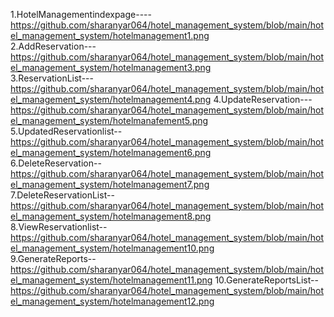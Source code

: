 1.HotelManagementindexpage----https://github.com/sharanyar064/hotel_management_system/blob/main/hotel_management_system/hotelmanagement1.png  
2.AddReservation---https://github.com/sharanyar064/hotel_management_system/blob/main/hotel_management_system/hotelmanagement3.png  
3.ReservationList---https://github.com/sharanyar064/hotel_management_system/blob/main/hotel_management_system/hotelmanagement4.png
4.UpdateReservation---https://github.com/sharanyar064/hotel_management_system/blob/main/hotel_management_system/hotelmanafement5.png  
5.UpdatedReservationlist--https://github.com/sharanyar064/hotel_management_system/blob/main/hotel_management_system/hotelmanagement6.png  
6.DeleteReservation--https://github.com/sharanyar064/hotel_management_system/blob/main/hotel_management_system/hotelmanagement7.png  
7.DeleteReservationList--https://github.com/sharanyar064/hotel_management_system/blob/main/hotel_management_system/hotelmanagement8.png  
8.ViewReservationlist--https://github.com/sharanyar064/hotel_management_system/blob/main/hotel_management_system/hotelmanagement10.png  
9.GenerateReports--https://github.com/sharanyar064/hotel_management_system/blob/main/hotel_management_system/hotelmanagement11.png
10.GenerateReportsList--https://github.com/sharanyar064/hotel_management_system/blob/main/hotel_management_system/hotelmanagement12.png  
